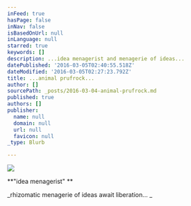 ```yaml
---
inFeed: true
hasPage: false
inNav: false
isBasedOnUrl: null
inLanguage: null
starred: true
keywords: []
description: ...idea menagerist and menagerie of ideas...
datePublished: '2016-03-05T02:40:55.518Z'
dateModified: '2016-03-05T02:27:23.792Z'
title: ...animal prufrock...
author: []
sourcePath: _posts/2016-03-04-animal-prufrock.md
published: true
authors: []
publisher:
  name: null
  domain: null
  url: null
  favicon: null
_type: Blurb

---
```

![](https://the-grid-user-content.s3-us-west-2.amazonaws.com/5bc267c3-d41a-490c-9b7a-761e46eb61d8.jpg)

**"idea menagerist"   **

_rhizomatic menagerie of ideas await liberation... _